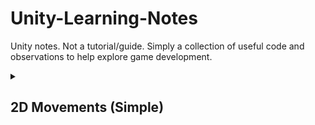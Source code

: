 # Unity-Learning-Notes
Unity notes. Not a tutorial/guide. Simply a collection of useful code and observations to help explore game development. 
<details> 
	<summary><h2> 2D Movements (Simple) </h2> </summary>
	Select new project (2D Core). 
<details> 
	<summary> <h3>Left/Right with RigidBody2D</h3></summary>
	
1. After creating a player and platform, add components "Rigidbody 2D" for the sprite, and "BoxCollision 2D" for both player and platform (Remember to tag the sprite as "player"). <br>
2. Add new script/component for Player. I named it `playerMovement` in below code. <br>
- Player components: Rigidbody2D, BoxCollision2D, playerMovement (C# script)  <br> 
- Platform/Ground components: BoxCollision2D <br>
The default compiler (ex: VSC) should open for code editing purposes. <br>

The following code, using Rigidbody2D, gives left/right movements via arrow keys:
```cs
using System.Collections;
using System.Collections.Generic;
using UnityEngine;

public class playerMovement : MonoBehaviour
{
	public float Speed;
	private float Move;

	private Rigidbody2D rb;

	void Start()
	{
		rb = GetComponent<Rigidbody2D>();
	}

	void Update()
	{
		Move = Input.GetAxis("Horizontal");
		rb.velocity = new Vector2(Move * Speed, rb.velocity.y);
	}
}
```
`MonoBehavior` provides a "template script". This allows script to be attached to a game object in the editor. <br>
`public` fields appear in Unity's inspector. For example, in above code, `Speed` is able to be changed (higher number the faster). `private` fields (ex: Move), doesn't appear in the inspector. <br> <br> 
This gives the simple left/right movement with arrow keys.
</details>
</details>

